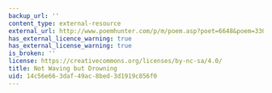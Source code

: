 ```yaml
---
backup_url: ''
content_type: external-resource
external_url: http://www.poemhunter.com/p/m/poem.asp?poet=6648&poem=33061
has_external_licence_warning: true
has_external_license_warning: true
is_broken: ''
license: https://creativecommons.org/licenses/by-nc-sa/4.0/
title: Not Waving but Drowning
uid: 14c56e66-3daf-49ac-8bed-3d1919c856f0
---
```

